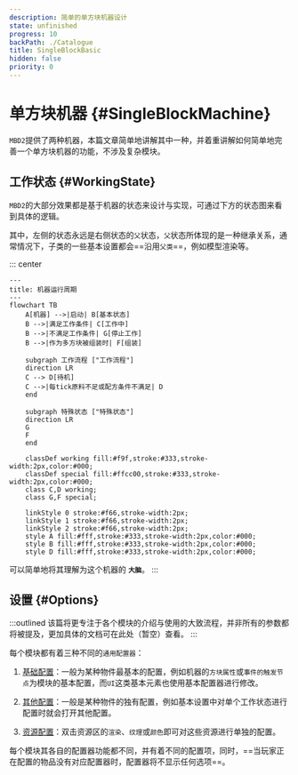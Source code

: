```yaml
---
description: 简单的单方块机器设计
state: unfinished
progress: 10
backPath: ./Catalogue
title: SingleBlockBasic
hidden: false
priority: 0
---
```


# 单方块机器 {#SingleBlockMachine}

`MBD2`提供了两种机器，本篇文章简单地讲解其中一种，并着重讲解如何简单地完善一个单方块机器的功能，不涉及复杂模块。

## 工作状态 {#WorkingState}

`MBD2`的大部分效果都是基于机器的状态来设计与实现，可通过下方的状态图来看到具体的逻辑。

其中，左侧的状态永远是右侧状态的`父`状态，`父`状态所体现的是一种继承关系，通常情况下，子类的一些基本设置都会==沿用`父类`==，例如模型渲染等。

::: center

```mermaid
---
title: 机器运行周期
---
flowchart TB
    A[机器] -->|启动| B[基本状态]
    B -->|满足工作条件| C[工作中]
    B -->|不满足工作条件| G[停止工作]
    B -->|作为多方块被组装时| F[组装]

    subgraph 工作流程 ["工作流程"]
    direction LR
    C --> D[待机]
    C -->|每tick原料不足或配方条件不满足| D
    end

    subgraph 特殊状态 ["特殊状态"]
    direction LR
    G
    F
    end

    classDef working fill:#f9f,stroke:#333,stroke-width:2px,color:#000;
    classDef special fill:#ffcc00,stroke:#333,stroke-width:2px,color:#000;
    class C,D working;
    class G,F special;

    linkStyle 0 stroke:#f66,stroke-width:2px;
    linkStyle 1 stroke:#f66,stroke-width:2px;
    linkStyle 2 stroke:#f66,stroke-width:2px;
    style A fill:#fff,stroke:#333,stroke-width:2px,color:#000;
    style B fill:#fff,stroke:#333,stroke-width:2px,color:#000;
    style D fill:#fff,stroke:#333,stroke-width:2px,color:#000;
```

可以简单地将其理解为这个机器的 **`大脑`**。
:::

## 设置 {#Options}

:::outlined
该篇将更专注于各个模块的介绍与使用的大致流程，并非所有的参数都将被提及，更加具体的文档可在此处（暂空）查看。
:::

每个模块都有着三种不同的`通用配置器`：

1. [基础配置](./SingleBlockBasicSettings)：一般为某种物件最基本的配置，例如机器的`方块属性`或`事件的触发节点`为模块的基本配置，而`UI`这类基本元素也使用基本配置器进行修改。

2. [其他配置]()：一般是某种物件的独有配置，例如基本设置中对单个工作状态进行配置时就会打开其他配置。

3. [资源配置]()：双击资源区的`渲染`、`纹理`或`颜色`即可对这些资源进行单独的配置。

每个模块其各自的配置器功能都不同，并有着不同的配置项，同时，==当玩家正在配置的物品没有对应配置器时，配置器将不显示任何选项==。
